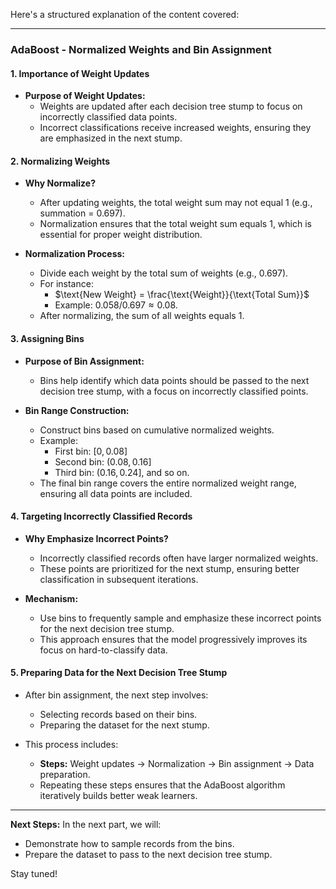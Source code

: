 Here's a structured explanation of the content covered:

---

### **AdaBoost - Normalized Weights and Bin Assignment**

#### **1. Importance of Weight Updates**

- **Purpose of Weight Updates:**
  - Weights are updated after each decision tree stump to focus on incorrectly classified data points.
  - Incorrect classifications receive increased weights, ensuring they are emphasized in the next stump.

#### **2. Normalizing Weights**

- **Why Normalize?**
  - After updating weights, the total weight sum may not equal 1 (e.g., summation = 0.697).
  - Normalization ensures that the total weight sum equals 1, which is essential for proper weight distribution.
  
- **Normalization Process:**
  - Divide each weight by the total sum of weights (e.g., $0.697$).
  - For instance:
    - $\text{New Weight} = \frac{\text{Weight}}{\text{Total Sum}}$
    - Example: $0.058 / 0.697 \approx 0.08$.
  - After normalizing, the sum of all weights equals 1.

#### **3. Assigning Bins**

- **Purpose of Bin Assignment:**
  - Bins help identify which data points should be passed to the next decision tree stump, with a focus on incorrectly classified points.
  
- **Bin Range Construction:**
  - Construct bins based on cumulative normalized weights.
  - Example:
    - First bin: $[0, 0.08]$
    - Second bin: $(0.08, 0.16]$
    - Third bin: $(0.16, 0.24]$, and so on.
  - The final bin range covers the entire normalized weight range, ensuring all data points are included.

#### **4. Targeting Incorrectly Classified Records**

- **Why Emphasize Incorrect Points?**
  - Incorrectly classified records often have larger normalized weights.
  - These points are prioritized for the next stump, ensuring better classification in subsequent iterations.
  
- **Mechanism:**
  - Use bins to frequently sample and emphasize these incorrect points for the next decision tree stump.
  - This approach ensures that the model progressively improves its focus on hard-to-classify data.

#### **5. Preparing Data for the Next Decision Tree Stump**

- After bin assignment, the next step involves:
  - Selecting records based on their bins.
  - Preparing the dataset for the next stump.
  
- This process includes:
  - **Steps:** Weight updates → Normalization → Bin assignment → Data preparation.
  - Repeating these steps ensures that the AdaBoost algorithm iteratively builds better weak learners.

---

**Next Steps:**
In the next part, we will:

- Demonstrate how to sample records from the bins.
- Prepare the dataset to pass to the next decision tree stump.

Stay tuned!
